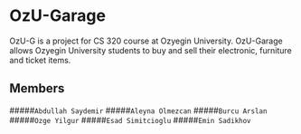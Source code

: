 # OzU-Garage
OzU-G is a project for CS 320 course at Ozyegin University. OzU-Garage allows Ozyegin University students to buy and sell their electronic, furniture and ticket items. 

## Members
#####```Abdullah Saydemir```
#####```Aleyna Olmezcan```
#####```Burcu Arslan```
#####```Ozge Yilgur```
#####```Esad Simitcioglu```
#####```Emin Sadikhov```